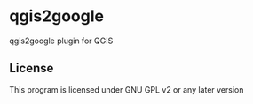 # qgis2google
qgis2google plugin for QGIS

License
-------------
This program is licensed under GNU GPL v2 or any later version
